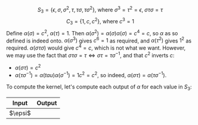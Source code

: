 $$S_3=\{\epsilon, \sigma, \sigma^2,\tau,\tau\sigma,\tau\sigma^2\}\text{, where } \sigma^3=\tau^2=\epsilon,\;\sigma\tau\sigma=\tau$$
$$C_3=\{1,c,c^2\}\text{, where }c^3=1$$
Define $\alpha(\sigma)=c^2$, $\alpha(\tau)=1$. Then $\alpha(\sigma^2)=\alpha(\sigma)\alpha(\sigma)=c^4=c$, so $\alpha$ as so defined is indeed onto. $\alpha(\sigma^3)$ gives $c^6=1$ as required, and $\alpha(\tau^2)$ gives $1^2$ as required. $\alpha(\sigma\tau\sigma)$ would give $c^4=c$, which is not what we want. However, we may use the fact that $\sigma\tau\sigma=\tau\iff \sigma\tau=\tau\sigma^{-1}$, and that $c^2$ inverts $c$:
- $\alpha(\sigma\tau)=c^2$
- $\alpha(\tau\sigma^{-1})=\alpha(tau)\alpha(\sigma^{-1})=1c^2=c^2$,
so indeed, $\alpha(\sigma\tau)=\alpha(\tau\sigma^{-1})$.

To compute the kernel, let's compute each output of $\alpha$ for each value in $S_3$:

| Input   | Output |
| ------- | ------ |
| $\epsi$ |        |